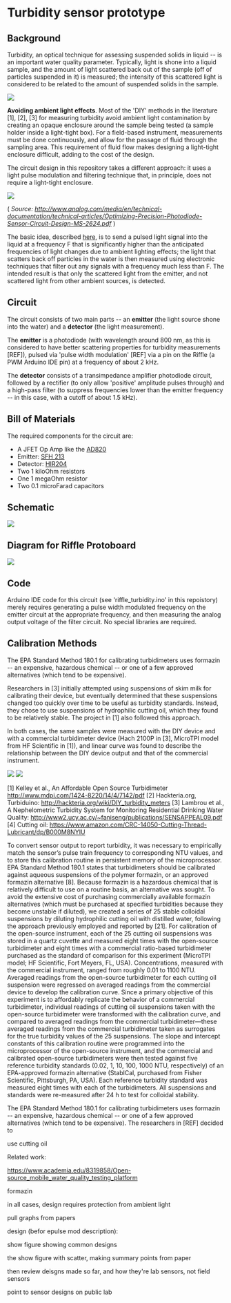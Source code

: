 # Turbidity sensor prototype

## Background

Turbidity, an optical technique for assessing suspended solids in liquid -- is an important water quality parameter.  Typically, light is shone into a liquid sample, and the amount of light scattered back out of the sample (off of particles suspended in it) is measured; the intensity of this scattered light is considered to be related to the amount of suspended solids in the sample.  

<img src = "pics/turbidimeter_designs.png">

**Avoiding ambient light effects**. Most of the 'DIY' methods in the literature [1], [2], [3] for measuring turbidity avoid ambient light contamination by creating an opaque enclosure around the sample being tested (a sample holder inside a light-tight box). For a field-based instrument, measurements must be done continuously, and allow for the passage of fluid through the sampling area.  This requirement of fluid flow makes designing a light-tight enclosure difficult, adding to the cost of the design.

The circuit design in this repository takes a different approach: it uses a light pulse modulation and filtering technique that, in principle, does not require a light-tight enclosure. 

<img src="pics/pulse_filter.png">

( _Source:  http://www.analog.com/media/en/technical-documentation/technical-articles/Optimizing-Precision-Photodiode-Sensor-Circuit-Design-MS-2624.pdf_ )

The basic idea, described [here](http://www.analog.com/media/en/technical-documentation/technical-articles/Optimizing-Precision-Photodiode-Sensor-Circuit-Design-MS-2624.pdf), is to send a pulsed light signal into the liquid at a frequency F that is significantly higher than the anticipated frequencies of light changes due to ambient lighting effects;  the light that scatters back off particles in the water is then measured using electronic techniques that filter out any signals with a frequency much less than F.  The intended result is that only the scattered light from the emitter, and not scattered light from other ambient sources, is detected.  

## Circuit

The circuit consists of two main parts -- an **emitter** (the light source shone into the water) and a **detector** (the light measurement).

The **emitter** is a photodiode (with wavelength around 800 nm, as this is considered to have better scattering properties for turbidity measurements [REF]), pulsed via 'pulse width modulation' [REF] via a pin on the Riffle (a PWM Arduino IDE pin) at a frequency of about 2 kHz.  

The **detector** consists of a transimpedance amplifier photodiode circuit, followed by a rectifier (to only allow 'positive' amplitude pulses through) and a high-pass filter (to suppress frequencies lower than the emitter frequency -- in this case, with a cutoff of about 1.5 kHz).


## Bill of Materials

The required components for the circuit are:

- A JFET Op Amp like the [AD820](http://www.analog.com/media/en/technical-documentation/data-sheets/AD820.pdf)
- Emitter: [SFH 213](http://www.osram-os.com/Graphics/XPic5/00101689_0.pdf)
- Detector: [HIR204](http://www.osram-os.com/Graphics/XPic5/00101689_0.pdf)
- Two 1 kiloOhm resistors
- One 1 megaOhm resistor
- Two 0.1 microFarad capacitors

## Schematic 

<img src="pics/schem.png">

## Diagram for Riffle Protoboard

<img src="pics/turbidity_proto.png">

## Code

Arduino IDE code for this circuit (see 'riffle_turbidity.ino' in this repoistory) merely requires generating a pulse width modulated frequency on the emitter circuit at the appropriate frequency, and then measuring the analog output voltage of the filter circuit. No special libraries are required.
 
## Calibration Methods

The EPA Standard Method 180.1 for calibrating turbidimeters uses formazin -- an expensive, hazardous chemical -- or one of a few approved alternatives (which tend to be expensive).  

Researchers in [3] initially attempted using suspensions of skim milk for calibrating their device, but eventually determined that these suspensions changed too quickly over time to be useful as turbidity standards. Instead, they chose to use suspensions of hydrophilic cutting oil, which they found to be relatively stable.  The project in [1] also followed this approach.  

In both cases, the same samples were measured with the DIY device and with a commercial turbidimeter device (Hach 2100P in [3], MicroTPI model from HF Scientific in [1]), and linear curve was found to describe the relationship between the DIY device output and that of the commercial instrument.  

<img src="ref3_comparison.png">

<img src="ref1_comparison.png">


[1] Kelley et al., An Affordable Open Source Turbidimeter http://www.mdpi.com/1424-8220/14/4/7142/pdf
[2] Hackteria.org, Turbiduino:  http://hackteria.org/wiki/DIY_turbidity_meters
[3] Lambrou et al., A Nephelometric Turbidity System for
Monitoring Residential Drinking Water Quality: http://www2.ucy.ac.cy/~faniseng/publications/SENSAPPEAL09.pdf
[4] Cutting oil:  https://www.amazon.com/CRC-14050-Cutting-Thread-Lubricant/dp/B000M8NYIU

To convert sensor output to report turbidity, it was necessary to empirically match the sensor’s
pulse train frequency to corresponding NTU values, and to store this calibration routine in persistent
memory of the microprocessor. EPA Standard Method 180.1 states that turbidimeters should be
calibrated against aqueous suspensions of the polymer formazin, or an approved formazin
alternative [8]. Because formazin is a hazardous chemical that is relatively difficult to use on a routine
basis, an alternative was sought. To avoid the extensive cost of purchasing commercially available
formazin alternatives (which must be purchased at specified turbidities because they become unstable
if diluted), we created a series of 25 stable colloidal suspensions by diluting hydrophilic cutting oil
with distilled water, following the approach previously employed and reported by [21].
For calibration of the open-source instrument, each of the 25 cutting oil suspensions was stored in a
quartz cuvette and measured eight times with the open-source turbidimeter and eight times with a
commercial ratio-based turbidimeter purchased as the standard of comparison for this experiment
(MicroTPI model; HF Scientific, Fort Meyers, FL, USA). Concentrations, measured with the
commercial instrument, ranged from roughly 0.01 to 1100 NTU. Averaged readings from the
open-source turbidimeter for each cutting oil suspension were regressed on averaged readings from the
commercial device to develop the calibration curve. Since a primary objective of this experiment is to
affordably replicate the behavior of a commercial turbidimeter, individual readings of cutting oil
suspensions taken with the open-source turbidimeter were transformed with the calibration curve, and
compared to averaged readings from the commercial turbidimeter—these averaged readings from the
commercial turbidimeter taken as surrogates for the true turbidity values of the 25 suspensions. The
slope and intercept constants of this calibration routine were programmed into the microprocessor of
the open-source instrument, and the commercial and calibrated open-source turbidimeters were then
tested against five reference turbidity standards (0.02, 1, 10, 100, 1000 NTU, respectively) of an
EPA-approved formazin alternative (StablCal, purchased from Fisher Scientific, Pittsburgh, PA,
USA). Each reference turbidity standard was measured eight times with each of the turbidimeters. All
suspensions and standards were re-measured after 24 h to test for colloidal stability.

The EPA Standard Method 180.1 for calibrating turbidimeters uses formazin -- an expensive, hazardous chemical -- or one of a few approved alternatives (which tend to be expensive).  The researchers in [REF] decided to 





use cutting oil


Related work:

https://www.academia.edu/8319858/Open-source_mobile_water_quality_testing_platform

formazin

in all cases, design requires protection from ambient light

pull graphs from papers


design (befor epulse mod description):

show figure showing common designs

the show figure with scatter, making summary points from paper

then review deisgns made so far, and how they're lab sensors, not field sensors

point to sensor designs on public lab



